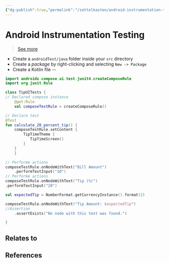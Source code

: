 ```yaml
---
{"dg-publish":true,"permalink":"/zettelkasten/android-instrumentation-testing/","title":"Android Instrumentation Testing","tags":["status/todo","core/tech/android"],"noteIcon":"","created":"2023-10-11T13:10:04.657+01:00"}
---
```



# Android Instrumentation Testing

> [See more](https://developer.android.com/codelabs/basic-android-kotlin-compose-write-automated-tests?continue=https%3A%2F%2Fdeveloper.android.com%2Fcourses%2Fpathways%2Fandroid-basics-compose-unit-2-pathway-3%23codelab-https%3A%2F%2Fdeveloper.android.com%2Fcodelabs%2Fbasic-android-kotlin-compose-write-automated-tests#4)
- Create a `androidTest/java` folder inside your `src` directory
- Create a *package* by right-clicking and selecting `New -> Package`
- Create a Kotlin file 
--
```kotlin
import androidx.compose.ui.test.junit4.createComposeRule
import org.junit.Rule

class TipUITests {
// Declared compose instance
	@get:Rule   
	val composeTestRule = createComposeRule()

// Declare test
@Test
fun calculate_20_percent_tip() {
    composeTestRule.setContent {
        TipTimeTheme {
           TipTimeScreen()
        }
    }
	}

// Performe actions
composeTestRule.onNodeWithText("Bill Amount")
	.performTextInput("10")   
// Performe actions
composeTestRule.onNodeWithText("Tip (%)")
.performTextInput("20")   

val expectedTip = NumberFormat.getCurrencyInstance().format(2)

composeTestRule.onNodeWithText("Tip Amount: $expectedTip")
//Assertion
	.assertExists("No node with this text was found.")

}
```





## Relates to
## References
